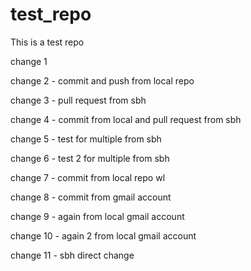 # test_repo
This is a test repo

change 1


change 2 - commit and push from local repo

change 3 - pull request from sbh

change 4 - commit from local and pull request from sbh

change 5 - test for multiple from sbh

change 6 - test 2 for multiple from sbh

change 7 - commit from local repo wl

change 8 - commit from gmail account

change 9 - again from local gmail account

change 10 - again 2 from local gmail account

change 11 - sbh direct change
